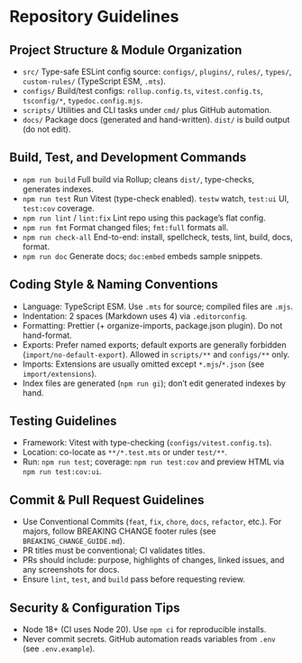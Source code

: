 # Repository Guidelines

## Project Structure & Module Organization

- `src/` Type-safe ESLint config source: `configs/`, `plugins/`, `rules/`, `types/`, `custom-rules/` (TypeScript ESM, `.mts`).
- `configs/` Build/test configs: `rollup.config.ts`, `vitest.config.ts`, `tsconfig/*`, `typedoc.config.mjs`.
- `scripts/` Utilities and CLI tasks under `cmd/` plus GitHub automation.
- `docs/` Package docs (generated and hand-written). `dist/` is build output (do not edit).

## Build, Test, and Development Commands

- `npm run build` Full build via Rollup; cleans `dist/`, type-checks, generates indexes.
- `npm run test` Run Vitest (type-check enabled). `testw` watch, `test:ui` UI, `test:cov` coverage.
- `npm run lint` / `lint:fix` Lint repo using this package’s flat config.
- `npm run fmt` Format changed files; `fmt:full` formats all.
- `npm run check-all` End-to-end: install, spellcheck, tests, lint, build, docs, format.
- `npm run doc` Generate docs; `doc:embed` embeds sample snippets.

## Coding Style & Naming Conventions

- Language: TypeScript ESM. Use `.mts` for source; compiled files are `.mjs`.
- Indentation: 2 spaces (Markdown uses 4) via `.editorconfig`.
- Formatting: Prettier (+ organize-imports, package.json plugin). Do not hand-format.
- Exports: Prefer named exports; default exports are generally forbidden (`import/no-default-export`). Allowed in `scripts/**` and `configs/**` only.
- Imports: Extensions are usually omitted except `*.mjs`/`*.json` (see `import/extensions`).
- Index files are generated (`npm run gi`); don’t edit generated indexes by hand.

## Testing Guidelines

- Framework: Vitest with type-checking (`configs/vitest.config.ts`).
- Location: co-locate as `**/*.test.mts` or under `test/**`.
- Run: `npm run test`; coverage: `npm run test:cov` and preview HTML via `npm run test:cov:ui`.

## Commit & Pull Request Guidelines

- Use Conventional Commits (`feat`, `fix`, `chore`, `docs`, `refactor`, etc.). For majors, follow BREAKING CHANGE footer rules (see `BREAKING_CHANGE_GUIDE.md`).
- PR titles must be conventional; CI validates titles.
- PRs should include: purpose, highlights of changes, linked issues, and any screenshots for docs.
- Ensure `lint`, `test`, and `build` pass before requesting review.

## Security & Configuration Tips

- Node 18+ (CI uses Node 20). Use `npm ci` for reproducible installs.
- Never commit secrets. GitHub automation reads variables from `.env` (see `.env.example`).
